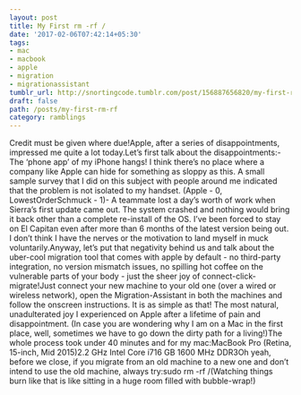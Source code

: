 ```yaml
---
layout: post
title: My First rm -rf /
date: '2017-02-06T07:42:14+05:30'
tags:
- mac
- macbook
- apple
- migration
- migrationassistant
tumblr_url: http://snortingcode.tumblr.com/post/156887656820/my-first-rm-rf
draft: false
path: /posts/my-first-rm-rf
category: ramblings
---
```

Credit must be given where due!Apple, after a series of disappointments, impressed me quite a lot today.Let’s first talk about the disappointments:- The ‘phone app’ of my iPhone hangs! I think there’s no place where a company like Apple can hide for something as sloppy as this. A small sample survey that I did on this subject with people around me indicated that the problem is not isolated to my handset. (Apple - 0, LowestOrderSchmuck - 1)- A teammate lost a day’s worth of work when Sierra’s first update came out. The system crashed and nothing would bring it back other than a complete re-install of the OS. I’ve been forced to stay on El Capitan even after more than 6 months of the latest version being out. I don’t think I have the nerves or the motivation to land myself in muck voluntarily.Anyway, let’s put that negativity behind us and talk about the uber-cool migration tool that comes with apple by default - no third-party integration, no version mismatch issues, no spilling hot coffee on the vulnerable parts of your body - just the sheer joy of connect-click-migrate!Just connect your new machine to your old one (over a wired or wireless network), open the Migration-Assistant in both the machines and follow the onscreen instructions. It is as simple as that! The most natural, unadulterated joy I experienced on Apple after a lifetime of pain and disappointment. (In case you are wondering why I am on a Mac in the first place, well, sometimes we have to go down the dirty path for a living!)The whole process took under 40 minutes and for my mac:MacBook Pro (Retina, 15-inch, Mid 2015)2.2 GHz Intel Core i716 GB 1600 MHz DDR3Oh yeah, before we close, if you migrate from an old machine to a new one and don’t intend to use the old machine, always try:sudo rm -rf /(Watching things burn like that is like sitting in a huge room filled with bubble-wrap!)
